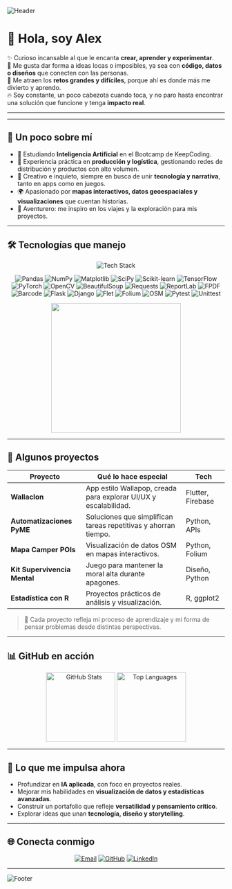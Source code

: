 

<!-- Banner superior -->
![Header](https://capsule-render.vercel.app/api?type=waving&color=0:00b4d8,100:0077b6&height=180&section=header&text=Alex%20Martín%20Peña&fontSize=35&fontColor=ffffff&fontAlignY=35)


# 👋 Hola, soy Alex

✨ Curioso incansable al que le encanta **crear, aprender y experimentar**.  
🎨 Me gusta dar forma a ideas locas o imposibles, ya sea con **código, datos o diseños** que conecten con las personas.  
🚀 Me atraen los **retos grandes y difíciles**, porque ahí es donde más me divierto y aprendo.  
🔥 Soy constante, un poco cabezota cuando toca, y no paro hasta encontrar una solución que funcione y tenga **impacto real**.  

---

---

## 🌟 Un poco sobre mí
- 🤖 Estudiando **Inteligencia Artificial** en el Bootcamp de KeepCoding.  
- 🧵 Experiencia práctica en **producción y logística**, gestionando redes de distribución y productos con alto volumen.  
- 🎲 Creativo e inquieto, siempre en busca de unir **tecnología y narrativa**, tanto en apps como en juegos.  
- 🌍 Apasionado por **mapas interactivos, datos geoespaciales y visualizaciones** que cuentan historias.  
- 🚐 Aventurero: me inspiro en los viajes y la exploración para mis proyectos.

---

## 🛠 Tecnologías que manejo

<p align="center">
  <img src="https://skillicons.dev/icons?i=python,r,flutter,git,docker,postgresql" alt="Tech Stack" />
</p>

<p align="center">
  
  <!-- Datos y análisis -->
  <img src="https://img.shields.io/badge/-Pandas-150458?logo=pandas&logoColor=white" alt="Pandas"/>
  <img src="https://img.shields.io/badge/-NumPy-013243?logo=numpy&logoColor=white" alt="NumPy"/>
  <img src="https://img.shields.io/badge/-Matplotlib-11557c?logo=plotly&logoColor=white" alt="Matplotlib"/>
  <img src="https://img.shields.io/badge/-SciPy-8CAAE6?logo=scipy&logoColor=white" alt="SciPy"/>
  <img src="https://img.shields.io/badge/-scikit--learn-F7931E?logo=scikit-learn&logoColor=white" alt="Scikit-learn"/>

  <!-- Machine Learning & AI -->
  <img src="https://img.shields.io/badge/-TensorFlow-FF6F00?logo=tensorflow&logoColor=white" alt="TensorFlow"/>
  <img src="https://img.shields.io/badge/-PyTorch-EE4C2C?logo=pytorch&logoColor=white" alt="PyTorch"/>

  <!-- Automatización -->
  <img src="https://img.shields.io/badge/-OpenCV-5C3EE8?logo=opencv&logoColor=white" alt="OpenCV"/>
  <img src="https://img.shields.io/badge/-BeautifulSoup-3b7d44?logo=python&logoColor=white" alt="BeautifulSoup"/>
  <img src="https://img.shields.io/badge/-Requests-00599C?logo=python&logoColor=white" alt="Requests"/>
  <img src="https://img.shields.io/badge/-ReportLab-4B8BBE?logo=python&logoColor=white" alt="ReportLab"/>
  <img src="https://img.shields.io/badge/-FPDF-4B8BBE?logo=python&logoColor=white" alt="FPDF"/>
  <img src="https://img.shields.io/badge/-Barcode-4B8BBE?logo=python&logoColor=white" alt="Barcode"/>

  <!-- Desarrollo y web -->
  <img src="https://img.shields.io/badge/-Flask-000000?logo=flask&logoColor=white" alt="Flask"/>
  <img src="https://img.shields.io/badge/-Django-092E20?logo=django&logoColor=white" alt="Django"/>
  <img src="https://img.shields.io/badge/-Flet-02569B?logo=python&logoColor=white" alt="Flet"/>

  <!-- Mapas y geo -->
  <img src="https://img.shields.io/badge/-Folium-77B829?logo=python&logoColor=white" alt="Folium"/>
  <img src="https://img.shields.io/badge/-OpenStreetMap-7EBC6F?logo=openstreetmap&logoColor=white" alt="OSM"/>

  <!-- Testing -->
  <img src="https://img.shields.io/badge/-Pytest-0A9EDC?logo=pytest&logoColor=white" alt="Pytest"/>
  <img src="https://img.shields.io/badge/-Unittest-0A9EDC?logo=python&logoColor=white" alt="Unittest"/>
</p>
<p align="center">
  <img src="https://media.giphy.com/media/26tn33aiTi1jkl6H6/giphy.gif" width="300"/>
</p>



---

## 🚀 Algunos proyectos
| Proyecto | Qué lo hace especial | Tech |
|-----------|---------------------|------|
| **Wallaclon** | App estilo Wallapop, creada para explorar UI/UX y escalabilidad. | Flutter, Firebase |
| **Automatizaciones PyME** | Soluciones que simplifican tareas repetitivas y ahorran tiempo. | Python, APIs |
| **Mapa Camper POIs** | Visualización de datos OSM en mapas interactivos. | Python, Folium |
| **Kit Supervivencia Mental** | Juego para mantener la moral alta durante apagones. | Diseño, Python |
| **Estadística con R** | Proyectos prácticos de análisis y visualización. | R, ggplot2 |

> 🌱 Cada proyecto refleja mi proceso de aprendizaje y mi forma de pensar problemas desde distintas perspectivas.

---

## 📊 GitHub en acción
<p align="center">
  <img src="https://github-readme-stats.vercel.app/api?username=amelanio&show_icons=true&theme=tokyonight" alt="GitHub Stats" height="160"/>
  <img src="https://github-readme-stats.vercel.app/api/top-langs/?username=amelanio&layout=compact&theme=tokyonight" alt="Top Languages" height="160"/>
</p>

---

## 🎯 Lo que me impulsa ahora
- Profundizar en **IA aplicada**, con foco en proyectos reales.  
- Mejorar mis habilidades en **visualización de datos y estadísticas avanzadas**.  
- Construir un portafolio que refleje **versatilidad y pensamiento crítico**.  
- Explorar ideas que unan **tecnología, diseño y storytelling**.

---

## 🌐 Conecta conmigo
<p align="center">
  <a href="mailto:amelanio@gmail.com"><img src="https://img.shields.io/badge/Email-0078D4?style=for-the-badge&logo=microsoft-outlook&logoColor=white" alt="Email"></a>
  <a href="https://github.com/amelanio"><img src="https://img.shields.io/badge/GitHub-181717?style=for-the-badge&logo=github&logoColor=white" alt="GitHub"></a>
  <a href="https://www.linkedin.com/in/alejandro-martin-peña-74a555128/"><img src="https://img.shields.io/badge/LinkedIn-0077B5?style=for-the-badge&logo=linkedin&logoColor=white" alt="LinkedIn"></a>
</p>

---

<!-- Footer -->
![Footer](https://capsule-render.vercel.app/api?type=waving&color=0:0077b6,100:00b4d8&height=120&section=footer)
